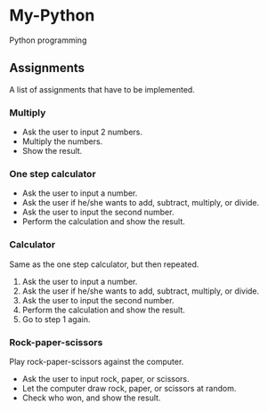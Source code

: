 # My-Python
Python programming

## Assignments

A list of assignments that have to be implemented.

### Multiply

- Ask the user to input 2 numbers.
- Multiply the numbers.
- Show the result.

### One step calculator

- Ask the user to input a number.
- Ask the user if he/she wants to add, subtract, multiply, or divide.
- Ask the user to input the second number.
- Perform the calculation and show the result.

### Calculator

Same as the one step calculator, but then repeated.

1. Ask the user to input a number.
2. Ask the user if he/she wants to add, subtract, multiply, or divide.
3. Ask the user to input the second number.
4. Perform the calculation and show the result.
5. Go to step 1 again.

### Rock-paper-scissors

Play rock-paper-scissors against the computer.

- Ask the user to input rock, paper, or scissors.
- Let the computer draw rock, paper, or scissors at random.
- Check who won, and show the result.
